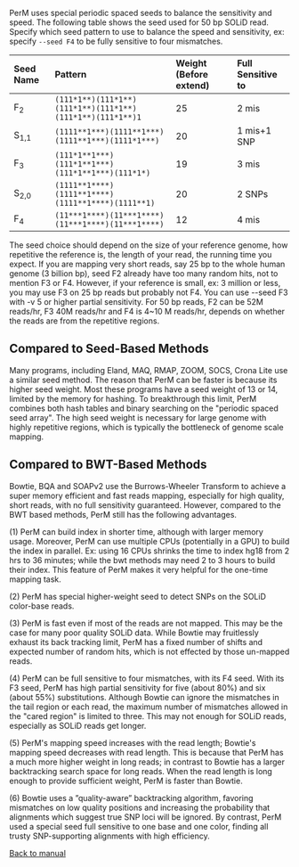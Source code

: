 PerM uses special periodic spaced seeds to balance the sensitivity and speed.
The following table shows the seed used for 50 bp SOLiD read. Specify which seed pattern to use to balance the speed and sensitivity, ex: specify `--seed F4` to be fully sensitive to four mismatches.

|**Seed Name**|**Pattern**|Weight (Before extend)|Full Sensitive to|
|:------------|:----------|:---------------------|:----------------|
|F<sub>2</sub>|`(111*1**)(111*1**)(111*1**)(111*1**)(111*1**)(111*1**)1`|25|2 mis|
|S<sub>1,1</sub>|`(1111**1***)(1111**1***)(1111**1***)(1111*1***)`|20|1 mis+1 SNP|
|F<sub>3</sub>|`(111*1**1***)(111*1**1***)(111*1**1***)(111*1*)`|19|3 mis|
|S<sub>2,0</sub>|`(1111**1****)(1111**1****)(1111**1****)(1111**1)`|20|2 SNPs|
|F<sub>4</sub>|`(11***1****)(11***1****)(11***1****)(11***1****)`|12|4 mis|

The seed choice should depend on the size of your reference genome, how repetitive the reference is, the length of your read, the running time you expect. If you are mapping very short reads, say 25 bp to the whole human genome (3 billion bp), seed F2 already have too many random hits, not to mention F3 or F4. However, if your reference is small, ex: 3 million or less, you may use F3 on 25 bp reads but probably not F4. You can use --seed F3 with -v 5 or higher partial sensitivity. For 50 bp reads, F2 can be 52M reads/hr, F3 40M reads/hr and F4 is 4~10 M reads/hr, depends on whether the reads are from the repetitive regions.

## Compared to Seed-Based Methods ##
Many programs, including Eland, MAQ, RMAP, ZOOM, SOCS, Crona Lite use a similar seed method. The reason that PerM can be faster is because its higher seed weight. Most these programs have a seed weight of 13 or 14, limited by the memory for hashing. To breakthrough this limit, PerM combines both hash tables and binary searching on the "periodic spaced seed array". The high seed weight is necessary for large genome with highly repetitive regions, which is typically the bottleneck of genome scale mapping.

## Compared to BWT-Based Methods ##
Bowtie, BQA and SOAPv2 use the Burrows-Wheeler Transform to achieve a super memory efficient and fast reads mapping, especially for high quality, short reads, with no full sensitivity guaranteed. However, compared to the BWT based methods, PerM still has the following advantages.

(1) PerM can build index in shorter time, although with larger memory usage. Moreover, PerM can use multiple CPUs (potentially in a GPU) to build the index in parallel. Ex: using 16 CPUs shrinks the time to index hg18 from 2 hrs to 36 minutes; while the bwt methods may need 2 to 3 hours to build their index. This feature of PerM makes it very helpful for the one-time mapping task.

(2) PerM has special higher-weight seed to detect SNPs on the SOLiD color-base reads.

(3) PerM is fast even if most of the reads are not mapped. This may be the case for many poor quality SOLiD data. While Bowtie may fruitlessly exhaust its back tracking limit, PerM has a fixed number of shifts and expected number of random hits, which is not effected by those un-mapped reads.

(4) PerM can be full sensitive to four mismatches, with its F4 seed. With its F3 seed, PerM has high partial sensitivity for five (about 80%) and six (about 55%) substitutions. Although Bowtie can ignore the mismatches in the tail region or each read, the maximum number of mismatches allowed in the "cared region" is limited to three. This may not enough for SOLiD reads, especially as SOLiD reads get longer.

(5) PerM's mapping speed increases with the read length; Bowtie's mapping speed decreases with read length. This is because that PerM has a much more higher weight in long reads; in contrast to Bowtie has a larger backtracking search space for long reads. When the read length is long enough to provide sufficient weight, PerM is faster than Bowtie.

(6) Bowtie uses a ”quality-aware” backtracking algorithm, favoring mismatches on low quality positions and increasing the probability that alignments which suggest true SNP loci will be ignored. By contrast, PerM used a special seed full sensitive to one base and one color, finding all trusty SNP-supporting alignments with high efficiency.

[Back to manual](http://code.google.com/p/perm/wiki/Manual)